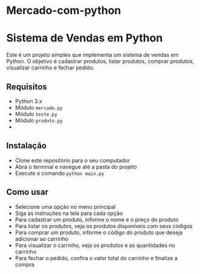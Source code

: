 # Mercado-com-python
# Sistema de Vendas em Python

Este é um projeto simples que implementa um sistema de vendas em Python. O objetivo é cadastrar produtos, listar produtos, comprar produtos, visualizar carrinho e fechar pedido.

## Requisitos

- Python 3.x
- Módulo `mercado.py`
- Módulo `teste.py`
- Módulo `produto.py`
- 

## Instalação

- Clone este repositório para o seu computador
- Abra o terminal e navegue até a pasta do projeto
- Execute o comando `python main.py`

## Como usar

- Selecione uma opção no menu principal
- Siga as instruções na tela para cada opção
- Para cadastrar um produto, informe o nome e o preço do produto
- Para listar os produtos, veja os produtos disponíveis com seus códigos
- Para comprar um produto, informe o código do produto que deseja adicionar ao carrinho
- Para visualizar o carrinho, veja os produtos e as quantidades no carrinho
- Para fechar o pedido, confira o valor total do carrinho e finalize a compra
